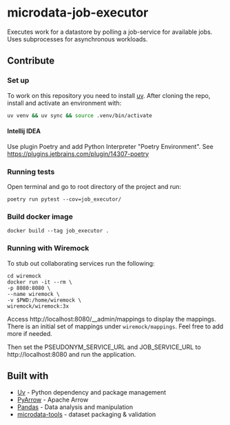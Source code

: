 # microdata-job-executor

Executes work for a datastore by polling a job-service for available jobs. Uses subprocesses for asynchronous workloads.

## Contribute

### Set up

To work on this repository you need to install [uv](https://docs.astral.sh/uv/).
After cloning the repo, install and activate an environment with:
```sh
uv venv && uv sync && source .venv/bin/activate 
```

#### Intellij IDEA

Use plugin Poetry and add Python Interpreter "Poetry Environment". See https://plugins.jetbrains.com/plugin/14307-poetry

### Running tests

Open terminal and go to root directory of the project and run:

```
poetry run pytest --cov=job_executor/
```

### Build docker image

```
docker build --tag job_executor .
```

### Running with Wiremock

To stub out collaborating services run the following:

```
cd wiremock
docker run -it --rm \
-p 8080:8080 \
--name wiremock \
-v $PWD:/home/wiremock \
wiremock/wiremock:3x
```

Access http://localhost:8080/__admin/mappings to display the mappings.
There is an initial set of mappings under `wiremock/mappings`. Feel free to add more if needed.

Then set the PSEUDONYM_SERVICE_URL and JOB_SERVICE_URL to http://localhost:8080 and run the application.

## Built with
- [Uv](https://docs.astral.sh/uv/) - Python dependency and package management
- [PyArrow](https://arrow.apache.org/docs/python/) - Apache Arrow
- [Pandas](https://pandas.pydata.org/) - Data analysis and manipulation
- [microdata-tools](https://pypi.org/project/microdata-tools/) - dataset packaging & validation
